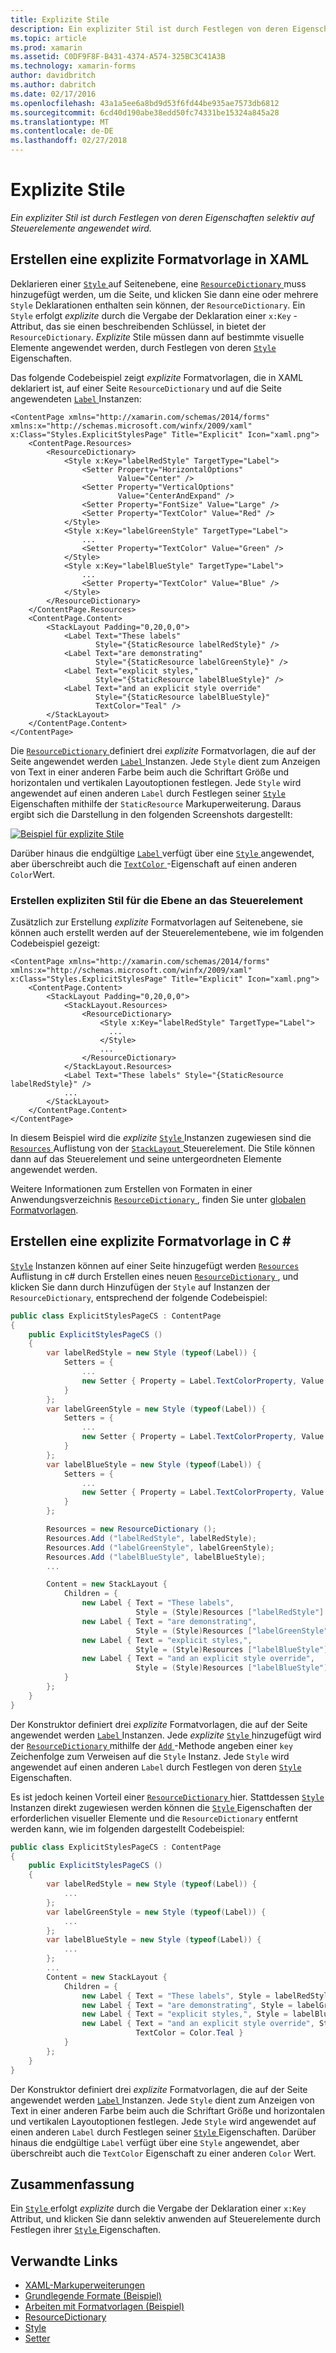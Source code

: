 ```yaml
---
title: Explizite Stile
description: Ein expliziter Stil ist durch Festlegen von deren Eigenschaften selektiv auf Steuerelemente angewendet wird.
ms.topic: article
ms.prod: xamarin
ms.assetid: C0DF9F8F-B431-4374-A574-325BC3C41A3B
ms.technology: xamarin-forms
author: davidbritch
ms.author: dabritch
ms.date: 02/17/2016
ms.openlocfilehash: 43a1a5ee6a8bd9d53f6fd44be935ae7573db6812
ms.sourcegitcommit: 6cd40d190abe38edd50fc74331be15324a845a28
ms.translationtype: MT
ms.contentlocale: de-DE
ms.lasthandoff: 02/27/2018
---
```

# <a name="explicit-styles"></a>Explizite Stile

_Ein expliziter Stil ist durch Festlegen von deren Eigenschaften selektiv auf Steuerelemente angewendet wird._

## <a name="creating-an-explicit-style-in-xaml"></a>Erstellen eine explizite Formatvorlage in XAML

Deklarieren einer [ `Style` ](https://developer.xamarin.com/api/type/Xamarin.Forms.Style/) auf Seitenebene, eine [ `ResourceDictionary` ](https://developer.xamarin.com/api/type/Xamarin.Forms.ResourceDictionary/) muss hinzugefügt werden, um die Seite, und klicken Sie dann eine oder mehrere `Style` Deklarationen enthalten sein können, der `ResourceDictionary`. Ein `Style` erfolgt *explizite* durch die Vergabe der Deklaration einer `x:Key` -Attribut, das sie einen beschreibenden Schlüssel, in bietet der `ResourceDictionary`. *Explizite* Stile müssen dann auf bestimmte visuelle Elemente angewendet werden, durch Festlegen von deren [ `Style` ](https://developer.xamarin.com/api/property/Xamarin.Forms.VisualElement.Style/) Eigenschaften.

Das folgende Codebeispiel zeigt *explizite* Formatvorlagen, die in XAML deklariert ist, auf einer Seite `ResourceDictionary` und auf die Seite angewendeten [ `Label` ](https://developer.xamarin.com/api/type/Xamarin.Forms.Label/) Instanzen:

```xaml
<ContentPage xmlns="http://xamarin.com/schemas/2014/forms" xmlns:x="http://schemas.microsoft.com/winfx/2009/xaml" x:Class="Styles.ExplicitStylesPage" Title="Explicit" Icon="xaml.png">
    <ContentPage.Resources>
        <ResourceDictionary>
            <Style x:Key="labelRedStyle" TargetType="Label">
                <Setter Property="HorizontalOptions"
                        Value="Center" />
                <Setter Property="VerticalOptions"
                        Value="CenterAndExpand" />
                <Setter Property="FontSize" Value="Large" />
                <Setter Property="TextColor" Value="Red" />
            </Style>
            <Style x:Key="labelGreenStyle" TargetType="Label">
                ...
                <Setter Property="TextColor" Value="Green" />
            </Style>
            <Style x:Key="labelBlueStyle" TargetType="Label">
                ...
                <Setter Property="TextColor" Value="Blue" />
            </Style>
        </ResourceDictionary>
    </ContentPage.Resources>
    <ContentPage.Content>
        <StackLayout Padding="0,20,0,0">
            <Label Text="These labels"
                   Style="{StaticResource labelRedStyle}" />
            <Label Text="are demonstrating"
                   Style="{StaticResource labelGreenStyle}" />
            <Label Text="explicit styles,"
                   Style="{StaticResource labelBlueStyle}" />
            <Label Text="and an explicit style override"
                   Style="{StaticResource labelBlueStyle}"
                   TextColor="Teal" />
        </StackLayout>
    </ContentPage.Content>
</ContentPage>
```

Die [ `ResourceDictionary` ](https://developer.xamarin.com/api/type/Xamarin.Forms.ResourceDictionary/) definiert drei *explizite* Formatvorlagen, die auf der Seite angewendet werden [ `Label` ](https://developer.xamarin.com/api/type/Xamarin.Forms.Label/) Instanzen. Jede `Style` dient zum Anzeigen von Text in einer anderen Farbe beim auch die Schriftart Größe und horizontalen und vertikalen Layoutoptionen festlegen. Jede `Style` wird angewendet auf einen anderen `Label` durch Festlegen seiner [ `Style` ](https://developer.xamarin.com/api/property/Xamarin.Forms.VisualElement.Style/) Eigenschaften mithilfe der `StaticResource` Markuperweiterung. Daraus ergibt sich die Darstellung in den folgenden Screenshots dargestellt:

[![](explicit-images/explicit-styles.png "Beispiel für explizite Stile")](explicit-images/explicit-styles-large.png "explizite Formatvorlagen-Beispiel")

Darüber hinaus die endgültige [ `Label` ](https://developer.xamarin.com/api/type/Xamarin.Forms.Label/) verfügt über eine [ `Style` ](https://developer.xamarin.com/api/type/Xamarin.Forms.Style/) angewendet, aber überschreibt auch die [ `TextColor` ](https://developer.xamarin.com/api/property/Xamarin.Forms.Label.TextColor/) -Eigenschaft auf einen anderen `Color`Wert.

### <a name="creating-an-explicit-style-at-the-control-level"></a>Erstellen expliziten Stil für die Ebene an das Steuerelement

Zusätzlich zur Erstellung *explizite* Formatvorlagen auf Seitenebene, sie können auch erstellt werden auf der Steuerelementebene, wie im folgenden Codebeispiel gezeigt:

```xaml
<ContentPage xmlns="http://xamarin.com/schemas/2014/forms" xmlns:x="http://schemas.microsoft.com/winfx/2009/xaml" x:Class="Styles.ExplicitStylesPage" Title="Explicit" Icon="xaml.png">
    <ContentPage.Content>
        <StackLayout Padding="0,20,0,0">
            <StackLayout.Resources>
                <ResourceDictionary>
                    <Style x:Key="labelRedStyle" TargetType="Label">
                      ...
                    </Style>
                    ...
                </ResourceDictionary>
            </StackLayout.Resources>
            <Label Text="These labels" Style="{StaticResource labelRedStyle}" />
            ...
        </StackLayout>
    </ContentPage.Content>
</ContentPage>
```

In diesem Beispiel wird die *explizite* [ `Style` ](https://developer.xamarin.com/api/type/Xamarin.Forms.Style/) Instanzen zugewiesen sind die [ `Resources` ](https://developer.xamarin.com/api/property/Xamarin.Forms.VisualElement.Resources/) Auflistung von der [ `StackLayout` ](https://developer.xamarin.com/api/type/Xamarin.Forms.StackLayout/) Steuerelement. Die Stile können dann auf das Steuerelement und seine untergeordneten Elemente angewendet werden.

Weitere Informationen zum Erstellen von Formaten in einer Anwendungsverzeichnis [ `ResourceDictionary` ](https://developer.xamarin.com/api/type/Xamarin.Forms.ResourceDictionary/), finden Sie unter [globalen Formatvorlagen](~/xamarin-forms/user-interface/styles/application.md).

## <a name="creating-an-explicit-style-in-c35"></a>Erstellen eine explizite Formatvorlage in C &#35;

[`Style`](https://developer.xamarin.com/api/type/Xamarin.Forms.Style/) Instanzen können auf einer Seite hinzugefügt werden [ `Resources` ](https://developer.xamarin.com/api/property/Xamarin.Forms.VisualElement.Resources/) Auflistung in c# durch Erstellen eines neuen [ `ResourceDictionary` ](https://developer.xamarin.com/api/type/Xamarin.Forms.ResourceDictionary/), und klicken Sie dann durch Hinzufügen der `Style` auf Instanzen der `ResourceDictionary`, entsprechend der folgende Codebeispiel:

```csharp
public class ExplicitStylesPageCS : ContentPage
{
    public ExplicitStylesPageCS ()
    {
        var labelRedStyle = new Style (typeof(Label)) {
            Setters = {
                ...
                new Setter { Property = Label.TextColorProperty, Value = Color.Red  }
            }
        };
        var labelGreenStyle = new Style (typeof(Label)) {
            Setters = {
                ...
                new Setter { Property = Label.TextColorProperty, Value = Color.Green }
            }
        };
        var labelBlueStyle = new Style (typeof(Label)) {
            Setters = {
                ...
                new Setter { Property = Label.TextColorProperty, Value = Color.Blue }
            }
        };

        Resources = new ResourceDictionary ();
        Resources.Add ("labelRedStyle", labelRedStyle);
        Resources.Add ("labelGreenStyle", labelGreenStyle);
        Resources.Add ("labelBlueStyle", labelBlueStyle);
        ...

        Content = new StackLayout {
            Children = {
                new Label { Text = "These labels",
                            Style = (Style)Resources ["labelRedStyle"] },
                new Label { Text = "are demonstrating",
                            Style = (Style)Resources ["labelGreenStyle"] },
                new Label { Text = "explicit styles,",
                            Style = (Style)Resources ["labelBlueStyle"] },
                new Label { Text = "and an explicit style override",
                            Style = (Style)Resources ["labelBlueStyle"], TextColor = Color.Teal }
            }
        };
    }
}
```

Der Konstruktor definiert drei *explizite* Formatvorlagen, die auf der Seite angewendet werden [ `Label` ](https://developer.xamarin.com/api/type/Xamarin.Forms.Label/) Instanzen. Jede *explizite* [ `Style` ](https://developer.xamarin.com/api/type/Xamarin.Forms.Style/) hinzugefügt wird der [ `ResourceDictionary` ](https://developer.xamarin.com/api/type/Xamarin.Forms.ResourceDictionary/) mithilfe der [ `Add` ](https://developer.xamarin.com/api/member/Xamarin.Forms.ResourceDictionary.Add/p/System.String/System.Object/) -Methode angeben einer `key` Zeichenfolge zum Verweisen auf die `Style` Instanz. Jede `Style` wird angewendet auf einen anderen `Label` durch Festlegen von deren [ `Style` ](https://developer.xamarin.com/api/property/Xamarin.Forms.VisualElement.Style/) Eigenschaften.

Es ist jedoch keinen Vorteil einer [ `ResourceDictionary` ](https://developer.xamarin.com/api/type/Xamarin.Forms.ResourceDictionary/) hier. Stattdessen [ `Style` ](https://developer.xamarin.com/api/type/Xamarin.Forms.Style/) Instanzen direkt zugewiesen werden können die [ `Style` ](https://developer.xamarin.com/api/property/Xamarin.Forms.VisualElement.Style/) Eigenschaften der erforderlichen visueller Elemente und die `ResourceDictionary` entfernt werden kann, wie im folgenden dargestellt Codebeispiel:

```csharp
public class ExplicitStylesPageCS : ContentPage
{
    public ExplicitStylesPageCS ()
    {
        var labelRedStyle = new Style (typeof(Label)) {
            ...
        };
        var labelGreenStyle = new Style (typeof(Label)) {
            ...
        };
        var labelBlueStyle = new Style (typeof(Label)) {
            ...
        };
        ...
        Content = new StackLayout {
            Children = {
                new Label { Text = "These labels", Style = labelRedStyle },
                new Label { Text = "are demonstrating", Style = labelGreenStyle },
                new Label { Text = "explicit styles,", Style = labelBlueStyle },
                new Label { Text = "and an explicit style override", Style = labelBlueStyle,
                            TextColor = Color.Teal }
            }
        };
    }
}
```

Der Konstruktor definiert drei *explizite* Formatvorlagen, die auf der Seite angewendet werden [ `Label` ](https://developer.xamarin.com/api/type/Xamarin.Forms.Label/) Instanzen. Jede `Style` dient zum Anzeigen von Text in einer anderen Farbe beim auch die Schriftart Größe und horizontalen und vertikalen Layoutoptionen festlegen. Jede `Style` wird angewendet auf einen anderen `Label` durch Festlegen seiner [ `Style` ](https://developer.xamarin.com/api/property/Xamarin.Forms.VisualElement.Style/) Eigenschaften. Darüber hinaus die endgültige `Label` verfügt über eine `Style` angewendet, aber überschreibt auch die `TextColor` Eigenschaft zu einer anderen `Color` Wert.

## <a name="summary"></a>Zusammenfassung

Ein [ `Style` ](https://developer.xamarin.com/api/type/Xamarin.Forms.Style/) erfolgt *explizite* durch die Vergabe der Deklaration einer `x:Key` Attribut, und klicken Sie dann selektiv anwenden auf Steuerelemente durch Festlegen ihrer [ `Style` ](https://developer.xamarin.com/api/property/Xamarin.Forms.VisualElement.Style/) Eigenschaften.



## <a name="related-links"></a>Verwandte Links

- [XAML-Markuperweiterungen](~/xamarin-forms/xaml/xaml-basics/xaml-markup-extensions.md)
- [Grundlegende Formate (Beispiel)](https://developer.xamarin.com/samples/xamarin-forms/UserInterface/Styles/BasicStyles/)
- [Arbeiten mit Formatvorlagen (Beispiel)](https://developer.xamarin.com/samples/xamarin-forms/WorkingWithStyles/)
- [ResourceDictionary](https://developer.xamarin.com/api/type/Xamarin.Forms.ResourceDictionary/)
- [Style](https://developer.xamarin.com/api/type/Xamarin.Forms.Style/)
- [Setter](https://developer.xamarin.com/api/type/Xamarin.Forms.Setter/)
